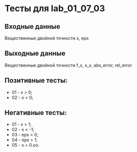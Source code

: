 # Тесты для lab_01_07_03
## Входные данные
Вещественные двойной точности x, eps
## Выходные данные
Вещественные двойной точности f_x, s_x, abs_error, rel_error
## Позитивные тесты:
- 01 - x > 0;
- 02 - x < 0;
## Негативные тесты:
- 01 - x > 1;
- 02 - x < -1;
- 03 - eps < 0;
- 04 - eps > 1;
- 05 - x = 0.oo.